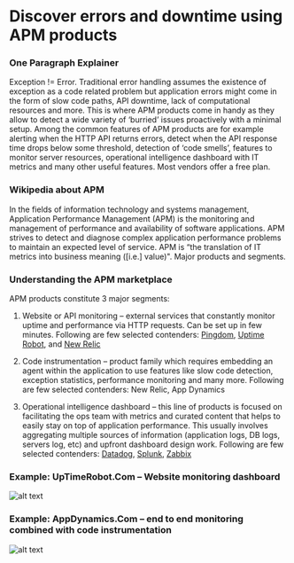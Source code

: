 # Discover errors and downtime using APM products


### One Paragraph Explainer

Exception != Error. Traditional error handling assumes the existence of exception as a code related problem but application errors might come in the form of slow code paths, API downtime, lack of computational resources and more. This is where APM products come in handy as they allow to detect a wide variety of ‘burried’ issues proactively with a minimal setup. Among the common features of APM products are for example alerting when the HTTP API returns errors, detect when the API response time drops below some threshold, detection of ‘code smells’, features to monitor server resources, operational intelligence dashboard with IT metrics and many other useful features. Most vendors offer a free plan.

### Wikipedia about APM

In the fields of information technology and systems management, Application Performance Management (APM) is the monitoring and management of performance and availability of software applications. APM strives to detect and diagnose complex application performance problems to maintain an expected level of service. APM is “the translation of IT metrics into business meaning ([i.e.] value)". Major products and segments.

### Understanding the APM marketplace

APM products constitute 3 major segments:

1. Website or API monitoring – external services that constantly monitor uptime and performance via HTTP requests. Can be set up in few minutes. Following are few selected contenders: [Pingdom](https://www.pingdom.com/), [Uptime Robot](https://uptimerobot.com/), and [New Relic](https://newrelic.com/application-monitoring)

2. Code instrumentation – product family which requires embedding an agent within the application to use features like slow code detection, exception statistics, performance monitoring and many more. Following are few selected contenders: New Relic, App Dynamics

3. Operational intelligence dashboard – this line of products is focused on facilitating the ops team with metrics and curated content that helps to easily stay on top of application performance. This usually involves aggregating multiple sources of information (application logs, DB logs, servers log, etc) and upfront dashboard design work. Following are few selected contenders: [Datadog](https://www.datadoghq.com/), [Splunk](https://www.splunk.com/), [Zabbix](https://www.zabbix.com/)



 ### Example: UpTimeRobot.Com – Website monitoring dashboard
![alt text](https://github.com/i0natan/nodebestpractices/blob/master/assets/images/uptimerobot.jpg "Website monitoring dashboard")

 ### Example: AppDynamics.Com – end to end monitoring combined with code instrumentation
![alt text](https://github.com/i0natan/nodebestpractices/blob/master/assets/images/app-dynamics-dashboard.png "end to end monitoring combined with code instrumentation")
